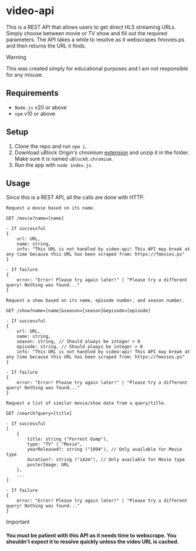 # video-api
This is a REST API that allows users to get direct HLS streaming URLs. Simply choose between movie or TV show and fill out the required parameters. The API takes a while to resolve as it webscrapes fmovies.ps and then returns the URL it finds.

> [!WARNING]
> This was created simply for educational purposes and I am not responsible for any misuse.

## Requirements
- `Node.js` v20 or above
- `npm` v10 or above

## Setup
1. Clone the repo and run `npm i`.
2. Download uBlock Origin's chromium [extension](https://github.com/gorhill/uBlock/releases/download/1.58.0/uBlock0_1.58.0.chromium.zip) and unzip it in the folder. Make sure it is named `uBlock0.chromium`.
3. Run the app with `node index.js`.

## Usage
Since this is a REST API, all the calls are done with HTTP.
```
Request a movie based on its name.

GET /movie?name=[name]

- If successful
{
    url: URL,
    name: string,
    info: "This URL is not handled by video-api! This API may break at any time because this URL has been scraped from: https://fmovies.ps"
}

- If failure
{
    error: "Error! Please try again later!" | "Please try a different query! Nothing was found..."
}
```
```
Request a show based on its name, episode number, and season number.

GET /show?name=[name]&season=[season]&episode=[episode]

- If successful
{
    url: URL,
    name: string,
    season: string, // Should always be integer > 0
    episode: string, // Should always be integer > 0
    info: "This URL is not handled by video-api! This API may break at any time because this URL has been scraped from: https://fmovies.ps"
}

- If failure
{
    error: "Error! Please try again later!" | "Please try a different query! Nothing was found..."
}
```
```
Request a list of similar movie/show data from a query/title.

GET /search?query=[title]

- If successful
[
    {
        title: string ("Forrest Gump"),
        type: "TV" | "Movie",
        yearReleased?: string ("1994"), // Only available for Movie type
        duration?: string ("142m"), // Only available for Movie type
        posterImage: URL
    },
    ...
]

- If failure
{
    error: "Error! Please try again later!" | "Please try a different query! Nothing was found..."
}
```

> [!IMPORTANT]
> #### You must be patient with this API as it needs time to webscrape. You shouldn't expect it to resolve quickly unless the video URL is cached.
